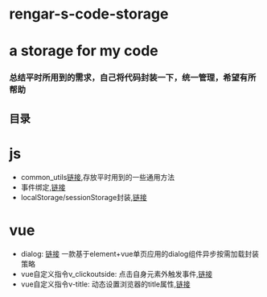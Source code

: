 # rengar-s-code-storage
# a storage for my code

### 总结平时所用到的需求，自己将代码封装一下，统一管理，希望有所帮助

## 目录
 # js
- common_utils[链接](https://github.com/XyyF/rengar-s-code-storage/blob/master/src/common_utils.js),存放平时用到的一些通用方法
- 事件绑定,[链接](https://github.com/XyyF/rengar-s-code-storage/blob/master/src/jsFunction/attach_event.js)
- localStorage/sessionStorage封装,[链接](https://github.com/XyyF/rengar-s-code-storage/blob/master/src/jsFunction/storagePack.js)

 # vue
- dialog: [链接](https://github.com/XyyF/rengar-s-code-storage/blob/master/src/vue/dialog/index.vue)
一款基于element+vue单页应用的dialog组件异步按需加载封装策略
- vue自定义指令v_clickoutside: 点击自身元素外触发事件,[链接](https://github.com/XyyF/rengar-s-code-storage/blob/master/src/vue/vue_plugins/v_clickoutside.js)
- vue自定义指令v-title: 动态设置浏览器的title属性,[链接](https://github.com/XyyF/rengar-s-code-storage/blob/master/src/vue/vue_plugins/v_title.js)